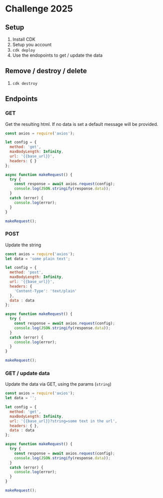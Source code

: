 # Challenge 2025

## Setup

1. Install CDK
2. Setup you account
3. `cdk deploy`
4. Use the endopoints to get / update the data

## Remove / destroy / delete

1. `cdk destroy`

## Endpoints

### GET

Get the resulting html. If no data is set a default message will be provided.

```js
const axios = require('axios');

let config = {
  method: 'get',
  maxBodyLength: Infinity,
  url: '{{base_url}}',
  headers: { }
};

async function makeRequest() {
  try {
    const response = await axios.request(config);
    console.log(JSON.stringify(response.data));
  }
  catch (error) {
    console.log(error);
  }
}

makeRequest();
```

### POST

Update the string

```js
const axios = require('axios');
let data = 'some plain text';

let config = {
  method: 'post',
  maxBodyLength: Infinity,
  url: '{{base_url}}',
  headers: { 
    'Content-Type': 'text/plain'
  },
  data : data
};

async function makeRequest() {
  try {
    const response = await axios.request(config);
    console.log(JSON.stringify(response.data));
  }
  catch (error) {
    console.log(error);
  }
}

makeRequest();
```

### GET / update data

Update the data via GET, using the params (`string`)

```js
const axios = require('axios');
let data = '';

let config = {
  method: 'get',
  maxBodyLength: Infinity,
  url: '{{base_url}}?string=some text in the url',
  headers: { },
  data : data
};

async function makeRequest() {
  try {
    const response = await axios.request(config);
    console.log(JSON.stringify(response.data));
  }
  catch (error) {
    console.log(error);
  }
}

makeRequest();
```
